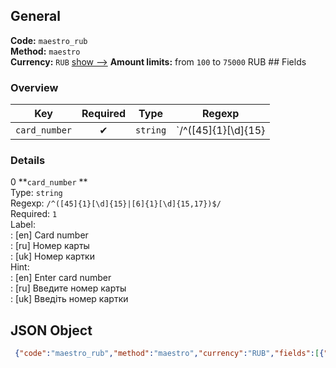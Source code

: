 ## General 
**Code:** `maestro_rub`  
**Method:** `maestro`  
**Currency:** `RUB` [show -->]() 
**Amount limits:** from `100`  to `75000`  RUB ## Fields 
### Overview 
|Key|Required|Type|Regexp| 
|:---:|:---:|:---:|:---:| 
|`card_number` |✔ |`string` |`/^([45]{1}[\d]{15}|[6]{1}[\d]{15,17})$/` | 
 
### Details 
0 **`card_number` **  
Type: `string`  
Regexp: `/^([45]{1}[\d]{15}|[6]{1}[\d]{15,17})$/`  
Required: `1`  
Label:  
: [en] Card number  
: [ru] Номер карты  
: [uk] Номер картки  
Hint:  
: [en] Enter card number  
: [ru] Введите номер карты  
: [uk] Введіть номер картки  
## JSON Object 
```json
 {"code":"maestro_rub","method":"maestro","currency":"RUB","fields":[{"key":"card_number","type":"string","label":{"en":"Card number","ru":"\u041d\u043e\u043c\u0435\u0440 \u043a\u0430\u0440\u0442\u044b","uk":"\u041d\u043e\u043c\u0435\u0440 \u043a\u0430\u0440\u0442\u043a\u0438"},"hint":{"en":"Enter card number","ru":"\u0412\u0432\u0435\u0434\u0438\u0442\u0435 \u043d\u043e\u043c\u0435\u0440 \u043a\u0430\u0440\u0442\u044b","uk":"\u0412\u0432\u0435\u0434\u0456\u0442\u044c \u043d\u043e\u043c\u0435\u0440 \u043a\u0430\u0440\u0442\u043a\u0438"},"regexp":"\/^([45]{1}[\\d]{15}|[6]{1}[\\d]{15,17})$\/","required":true,"position":1}],"amount_min":100,"amount_max":75000}```  
